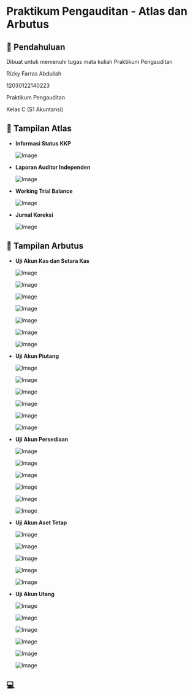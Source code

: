 # Praktikum Pengauditan - Atlas dan Arbutus

## 📖 Pendahuluan
Dibuat untuk memenuhi tugas mata kuliah Praktikum Pengauditan

Rizky Farras Abdullah<br>

12030122140223<br>

Praktikum Pengauditan<br>

Kelas C (S1 Akuntansi)<br>

  
## 🔎 Tampilan Atlas

* **Informasi Status KKP**<br>
    
    ![Image](https://github.com/user-attachments/assets/f12239d3-c63c-4f86-83be-3654a5963954)

* **Laporan Auditor Independen**<br>

    ![Image](https://github.com/user-attachments/assets/fda6c79f-642c-4b3d-849e-5c4d4f79a681)

* **Working Trial Balance**<br>

    ![Image](https://github.com/user-attachments/assets/8b137400-f252-40db-a458-8e3d4c4f0f27)
  
* **Jurnal Koreksi**<br>

    ![Image](https://github.com/user-attachments/assets/969fde58-e4fe-4cde-9c75-e41784c9900b)


## 💾 Tampilan Arbutus

* **Uji Akun Kas dan Setara Kas**<br>
    
    ![Image](https://github.com/user-attachments/assets/365c06a9-b233-40c6-b1c7-b8cbef880c26)

    ![Image](https://github.com/user-attachments/assets/355ed047-3d20-4c0c-bf5a-baa5d61413eb)

    ![Image](https://github.com/user-attachments/assets/3655a8fb-a55d-4d42-a55d-998b68f6f34a)

    ![Image](https://github.com/user-attachments/assets/ade7c59a-b2d2-4955-a575-42dbefb37bb7)

    ![Image](https://github.com/user-attachments/assets/88b2bd88-aed2-4da5-ad7b-9444776b0122)

    ![Image](https://github.com/user-attachments/assets/704e341c-cd0a-4aad-97f9-3ff824e62cc3)

    ![Image](https://github.com/user-attachments/assets/e12ef85a-bf8f-4bfb-8bdc-a31b313e8833)

* **Uji Akun Piutang**<br>

    ![Image](https://github.com/user-attachments/assets/ca25d5fd-0c33-4b03-9192-35c397f2abed)

    ![Image](https://github.com/user-attachments/assets/21ebe196-acc6-41db-b1fb-1d691b290584)

    ![Image](https://github.com/user-attachments/assets/2a8f7f97-a18a-49e3-a0a1-f03ca742650a)

    ![Image](https://github.com/user-attachments/assets/46b0b6f7-4b3c-4b65-aee2-95f5641bc55f)

    ![Image](https://github.com/user-attachments/assets/4ca955d2-2227-4c84-b0a2-e7650be1a40e)

    ![Image](https://github.com/user-attachments/assets/241d638d-20f7-4077-8c7a-a35681fe8b4b)
  
* **Uji Akun Persediaan**<br>

    ![Image](https://github.com/user-attachments/assets/9cc58f0e-5739-4653-a74d-b8eb3d566587)

    ![Image](https://github.com/user-attachments/assets/7a969a05-a6e6-4141-9f92-c980932f64d5)

    ![Image](https://github.com/user-attachments/assets/eb4fbd78-47f2-4d30-8a17-531ad72f31c4)

    ![Image](https://github.com/user-attachments/assets/19fd9704-8b0d-4f0c-9b77-d731069d8d5c)

    ![Image](https://github.com/user-attachments/assets/31b47975-013e-4c69-bb05-a761d24e2184)

    ![Image](https://github.com/user-attachments/assets/1fb2285f-74db-402a-b18e-c19708a20038)

* **Uji Akun Aset Tetap**<br>

    ![Image](https://github.com/user-attachments/assets/0951cdf8-d5b6-4301-a3b4-bc555d3cbfc1)

    ![Image](https://github.com/user-attachments/assets/a8523afc-b40e-46ce-9930-69fe516d8091)

    ![Image](https://github.com/user-attachments/assets/acd095ac-25c0-447b-b373-f6145e980c6e)

    ![Image](https://github.com/user-attachments/assets/b6d010dc-afec-4483-8f62-598962c1eded)

    ![Image](https://github.com/user-attachments/assets/01ff7466-359c-4594-aa99-9fb4cda2033f)

* **Uji Akun Utang**<br>

    ![Image](https://github.com/user-attachments/assets/66b1936d-ab48-4df2-8fc2-90b3b3b54097)

    ![Image](https://github.com/user-attachments/assets/aae029a9-59d9-49ce-ba59-84ef1eaac199)

    ![Image](https://github.com/user-attachments/assets/444079cd-a8c6-4a44-b81d-0b9d810ab1d9)

    ![Image](https://github.com/user-attachments/assets/f70d19a2-cc1a-4aae-94cf-95e1ddae5285)

    ![Image](https://github.com/user-attachments/assets/20b2e489-e230-4647-ac54-9c93d2f32224)

    ![Image](https://github.com/user-attachments/assets/ae0ecd6c-285b-4a14-b960-70861c559fe3)


  
## 💻
